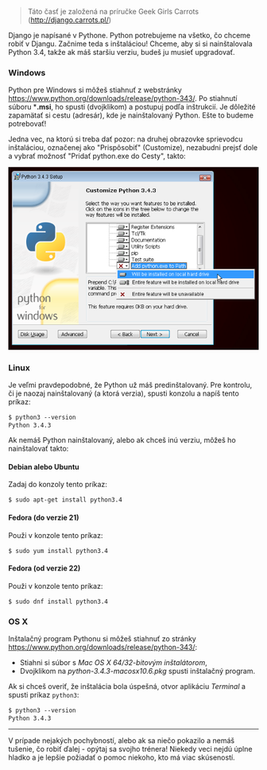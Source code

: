 > Táto časť je založená na príručke Geek Girls Carrots (http://django.carrots.pl/)

Django je napísané v Pythone. Python potrebujeme na všetko, čo chceme robiť v Djangu. Začnime teda s inštaláciou! Chceme, aby si si nainštalovala Python 3.4, takže ak máš staršiu verziu, budeš ju musieť upgradovať.

### Windows

Python pre Windows si môžeš stiahnuť z webstránky https://www.python.org/downloads/release/python-343/. Po stiahnutí súboru ***.msi**, ho spusti (dvojklikom) a postupuj podľa inštrukcií. Je dôležité zapamätať si cestu (adresár), kde je nainštalovaný Python. Ešte to budeme potrebovať!

Jedna vec, na ktorú si treba dať pozor: na druhej obrazovke sprievodcu inštaláciou, označenej ako "Prispôsobiť" (Customize), nezabudni prejsť dole a vybrať možnosť "Pridať python.exe do Cesty", takto:

![Nezabudni pridať Python do Cesty](../python_installation/images/add_python_to_windows_path.png)

### Linux

Je veľmi pravdepodobné, že Python už máš predinštalovaný. Pre kontrolu, či je naozaj nainštalovaný (a ktorá verzia), spusti konzolu a napíš tento príkaz:

    $ python3 --version
    Python 3.4.3
    

Ak nemáš Python nainštalovaný, alebo ak chceš inú verziu, môžeš ho nainštalovať takto:

#### Debian alebo Ubuntu

Zadaj do konzoly tento príkaz:

    $ sudo apt-get install python3.4
    

#### Fedora (do verzie 21)

Použi v konzole tento príkaz:

    $ sudo yum install python3.4
    

#### Fedora (od verzie 22)

Použi v konzole tento príkaz:

    $ sudo dnf install python3.4
    

### OS X

Inštalačný program Pythonu si môžeš stiahnuť zo stránky https://www.python.org/downloads/release/python-343/:

  * Stiahni si súbor s *Mac OS X 64/32-bitovým inštalátorom*,
  * Dvojklikom na *python-3.4.3-macosx10.6.pkg* spusti inštalačný program.

Ak si chceš overiť, že inštalácia bola úspešná, otvor aplikáciu *Terminal* a spusti príkaz `python3`:

    $ python3 --version
    Python 3.4.3
    

* * *

V prípade nejakých pochybností, alebo ak sa niečo pokazilo a nemáš tušenie, čo robiť ďalej - opýtaj sa svojho trénera! Niekedy veci nejdú úplne hladko a je lepšie požiadať o pomoc niekoho, kto má viac skúseností.